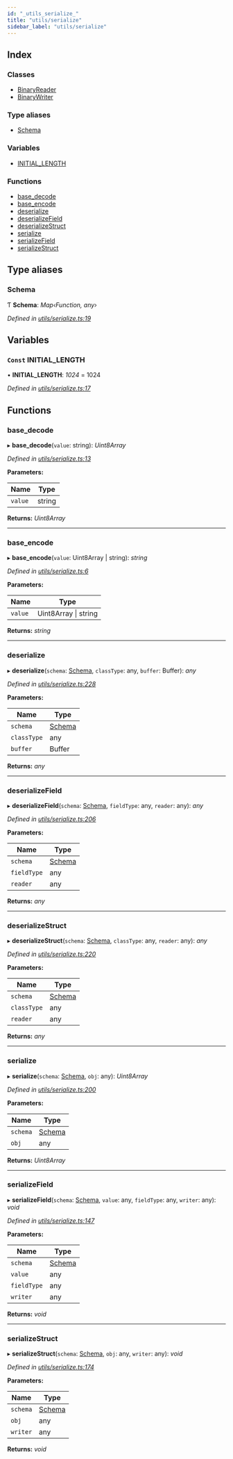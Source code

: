 ```yaml
---
id: "_utils_serialize_"
title: "utils/serialize"
sidebar_label: "utils/serialize"
---
```


## Index

### Classes

* [BinaryReader](../classes/_utils_serialize_.binaryreader.md)
* [BinaryWriter](../classes/_utils_serialize_.binarywriter.md)

### Type aliases

* [Schema](_utils_serialize_.md#schema)

### Variables

* [INITIAL_LENGTH](_utils_serialize_.md#const-initial_length)

### Functions

* [base_decode](_utils_serialize_.md#base_decode)
* [base_encode](_utils_serialize_.md#base_encode)
* [deserialize](_utils_serialize_.md#deserialize)
* [deserializeField](_utils_serialize_.md#deserializefield)
* [deserializeStruct](_utils_serialize_.md#deserializestruct)
* [serialize](_utils_serialize_.md#serialize)
* [serializeField](_utils_serialize_.md#serializefield)
* [serializeStruct](_utils_serialize_.md#serializestruct)

## Type aliases

###  Schema

Ƭ **Schema**: *Map‹Function, any›*

*Defined in [utils/serialize.ts:19](https://github.com/nearprotocol/nearlib/blob/08f7443/src.ts/utils/serialize.ts#L19)*

## Variables

### `Const` INITIAL_LENGTH

• **INITIAL_LENGTH**: *1024* = 1024

*Defined in [utils/serialize.ts:17](https://github.com/nearprotocol/nearlib/blob/08f7443/src.ts/utils/serialize.ts#L17)*

## Functions

###  base_decode

▸ **base_decode**(`value`: string): *Uint8Array*

*Defined in [utils/serialize.ts:13](https://github.com/nearprotocol/nearlib/blob/08f7443/src.ts/utils/serialize.ts#L13)*

**Parameters:**

Name | Type |
------ | ------ |
`value` | string |

**Returns:** *Uint8Array*

___

###  base_encode

▸ **base_encode**(`value`: Uint8Array | string): *string*

*Defined in [utils/serialize.ts:6](https://github.com/nearprotocol/nearlib/blob/08f7443/src.ts/utils/serialize.ts#L6)*

**Parameters:**

Name | Type |
------ | ------ |
`value` | Uint8Array &#124; string |

**Returns:** *string*

___

###  deserialize

▸ **deserialize**(`schema`: [Schema](_utils_serialize_.md#schema), `classType`: any, `buffer`: Buffer): *any*

*Defined in [utils/serialize.ts:228](https://github.com/nearprotocol/nearlib/blob/08f7443/src.ts/utils/serialize.ts#L228)*

**Parameters:**

Name | Type |
------ | ------ |
`schema` | [Schema](_utils_serialize_.md#schema) |
`classType` | any |
`buffer` | Buffer |

**Returns:** *any*

___

###  deserializeField

▸ **deserializeField**(`schema`: [Schema](_utils_serialize_.md#schema), `fieldType`: any, `reader`: any): *any*

*Defined in [utils/serialize.ts:206](https://github.com/nearprotocol/nearlib/blob/08f7443/src.ts/utils/serialize.ts#L206)*

**Parameters:**

Name | Type |
------ | ------ |
`schema` | [Schema](_utils_serialize_.md#schema) |
`fieldType` | any |
`reader` | any |

**Returns:** *any*

___

###  deserializeStruct

▸ **deserializeStruct**(`schema`: [Schema](_utils_serialize_.md#schema), `classType`: any, `reader`: any): *any*

*Defined in [utils/serialize.ts:220](https://github.com/nearprotocol/nearlib/blob/08f7443/src.ts/utils/serialize.ts#L220)*

**Parameters:**

Name | Type |
------ | ------ |
`schema` | [Schema](_utils_serialize_.md#schema) |
`classType` | any |
`reader` | any |

**Returns:** *any*

___

###  serialize

▸ **serialize**(`schema`: [Schema](_utils_serialize_.md#schema), `obj`: any): *Uint8Array*

*Defined in [utils/serialize.ts:200](https://github.com/nearprotocol/nearlib/blob/08f7443/src.ts/utils/serialize.ts#L200)*

**Parameters:**

Name | Type |
------ | ------ |
`schema` | [Schema](_utils_serialize_.md#schema) |
`obj` | any |

**Returns:** *Uint8Array*

___

###  serializeField

▸ **serializeField**(`schema`: [Schema](_utils_serialize_.md#schema), `value`: any, `fieldType`: any, `writer`: any): *void*

*Defined in [utils/serialize.ts:147](https://github.com/nearprotocol/nearlib/blob/08f7443/src.ts/utils/serialize.ts#L147)*

**Parameters:**

Name | Type |
------ | ------ |
`schema` | [Schema](_utils_serialize_.md#schema) |
`value` | any |
`fieldType` | any |
`writer` | any |

**Returns:** *void*

___

###  serializeStruct

▸ **serializeStruct**(`schema`: [Schema](_utils_serialize_.md#schema), `obj`: any, `writer`: any): *void*

*Defined in [utils/serialize.ts:174](https://github.com/nearprotocol/nearlib/blob/08f7443/src.ts/utils/serialize.ts#L174)*

**Parameters:**

Name | Type |
------ | ------ |
`schema` | [Schema](_utils_serialize_.md#schema) |
`obj` | any |
`writer` | any |

**Returns:** *void*
